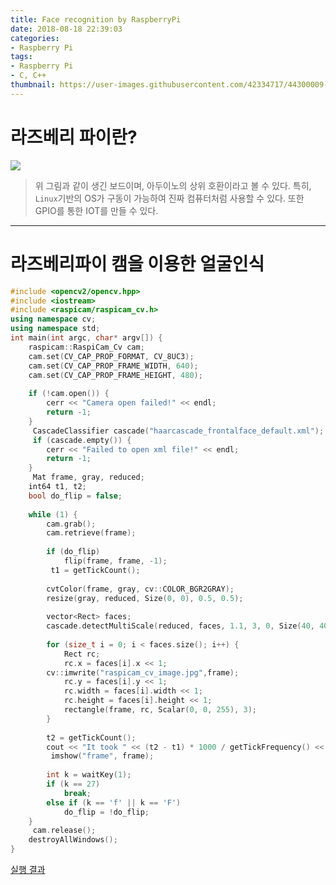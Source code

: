 ```yaml
---
title: Face recognition by RaspberryPi
date: 2018-08-18 22:39:03
categories:
- Raspberry Pi
tags:
- Raspberry Pi
- C, C++
thumbnail: https://user-images.githubusercontent.com/42334717/44300009-cd253b00-a33a-11e8-848d-cf08c4b7eb3e.png
---
```

# 라즈베리 파이란?
![](https://user-images.githubusercontent.com/42334717/44300009-cd253b00-a33a-11e8-848d-cf08c4b7eb3e.png)
> 위 그림과 같이 생긴 보드이며, 아두이노의 상위 호환이라고 볼 수 있다. 특히, `Linux`기반의 OS가 구동이 가능하여 진짜 컴퓨터처럼 사용할 수 있다. 또한 GPIO를 통한 IOT를 만들 수 있다.
<!-- more -->

***
# 라즈베리파이 캠을 이용한 얼굴인식
````C++
#include <opencv2/opencv.hpp>
#include <iostream>
#include <raspicam/raspicam_cv.h>
using namespace cv;
using namespace std;
int main(int argc, char* argv[]) {
    raspicam::RaspiCam_Cv cam;
    cam.set(CV_CAP_PROP_FORMAT, CV_8UC3);
    cam.set(CV_CAP_PROP_FRAME_WIDTH, 640);
    cam.set(CV_CAP_PROP_FRAME_HEIGHT, 480);
     
    if (!cam.open()) {
        cerr << "Camera open failed!" << endl;
        return -1;
    }
     CascadeClassifier cascade("haarcascade_frontalface_default.xml");
     if (cascade.empty()) {
        cerr << "Failed to open xml file!" << endl;
        return -1;
    }
     Mat frame, gray, reduced;
    int64 t1, t2;
    bool do_flip = false;
     
    while (1) {
        cam.grab();
        cam.retrieve(frame);
         
        if (do_flip)
            flip(frame, frame, -1);
         t1 = getTickCount();
         
        cvtColor(frame, gray, cv::COLOR_BGR2GRAY);
        resize(gray, reduced, Size(0, 0), 0.5, 0.5);
         
        vector<Rect> faces;
        cascade.detectMultiScale(reduced, faces, 1.1, 3, 0, Size(40, 40));
         
        for (size_t i = 0; i < faces.size(); i++) {
            Rect rc;
            rc.x = faces[i].x << 1;
		cv::imwrite("raspicam_cv_image.jpg",frame);
            rc.y = faces[i].y << 1;
            rc.width = faces[i].width << 1;
            rc.height = faces[i].height << 1;
            rectangle(frame, rc, Scalar(0, 0, 255), 3);
        }
         
        t2 = getTickCount();
        cout << "It took " << (t2 - t1) * 1000 / getTickFrequency() << " ms." << endl;
         imshow("frame", frame);
         
        int k = waitKey(1);
        if (k == 27)
            break;
        else if (k == 'f' || k == 'F')
            do_flip = !do_flip;
    }
     cam.release();
    destroyAllWindows();
}
````
[실행 결과](https://www.instagram.com/s/aGlnaGxpZ2h0OjE3OTcwNzYzMzYwMDA0OTk3/)

